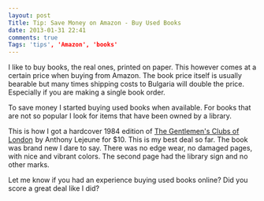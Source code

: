 ```yaml
---
layout: post
Title: Tip: Save Money on Amazon - Buy Used Books
date: 2013-01-31 22:41
comments: true
Tags: 'tips', 'Amazon', 'books'
---
```


I like to buy books, the real ones, printed on paper. This however comes at
a certain price when buying from Amazon. The book price itself is
usually bearable but many times shipping costs to Bulgaria
will double the price. Especially if you are making a single book order.


To save money I started buying used books when available. For books that are
not so popular I look for items that have been owned by a library.

This is how I got a hardcover 1984 edition of
<a href="http://www.amazon.com/gp/product/190676820X/ref=as_li_ss_tl?ie=UTF8&camp=1789&creative=390957&creativeASIN=190676820X&linkCode=as2&tag=atodorovorg-20">The Gentlemen's Clubs of London</a><img src="http://www.assoc-amazon.com/e/ir?t=atodorovorg-20&l=as2&o=1&a=190676820X" width="1" height="1" border="0" alt="" style="border:none !important; margin:0px !important;" />
by Anthony Lejeune for $10. This is my best deal so far.
The book was brand new I dare to say. There was no edge wear, no damaged pages,
with nice and vibrant colors. The second page had the library sign and no other marks.


Let me know if you had an experience buying used books online? Did you score a great
deal like I did?
